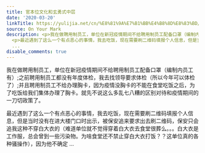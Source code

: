 ```yaml
---
title: 官本位文化和玄勇式中层
date: '2020-03-20'
linkTitle: https://yulijia.net/cn/%E8%81%9A%E7%B1%BB%E4%B8%8D%E8%83%BD/2020/03/20/Officer-based-Culture.html
source: On Your Mark
description: <p>我在做聘用制员工，单位在新冠疫情期间不给聘用制员工配备口罩（编制内员工有）;之前聘用制员工都没有年度体检，我去找领导要求体检（所以今年可以体检了）;并且聘用制员工不给办理胸卡，因为疫情没胸卡的不能在食堂吃饭之后，为了吃饭给我们集体办理了胸卡。就先不说这么多乱七八糟的区别对待和疫情期间的一刀切政策了。</p>
  <p>最近遇到了这么一个有点恶心的事情，我去吃饭，现在需要刷二维码填报个人信息，但是当时没有在进大楼门口时出示，被保安追来要求出去刷二维码，保安只会追我这种不穿白大衣的（难道单位就不觉得穿着白大衣去食堂很葬么。。。白大衣是工作服，总会曾到一些污染物。为啥食堂还不禁止穿白大衣打饭？？这单位真的各种骚操作），因为他不确定
  ...
disable_comments: true
---
```

<p>我在做聘用制员工，单位在新冠疫情期间不给聘用制员工配备口罩（编制内员工有）;之前聘用制员工都没有年度体检，我去找领导要求体检（所以今年可以体检了）;并且聘用制员工不给办理胸卡，因为疫情没胸卡的不能在食堂吃饭之后，为了吃饭给我们集体办理了胸卡。就先不说这么多乱七八糟的区别对待和疫情期间的一刀切政策了。</p> <p>最近遇到了这么一个有点恶心的事情，我去吃饭，现在需要刷二维码填报个人信息，但是当时没有在进大楼门口时出示，被保安追来要求出去刷二维码，保安只会追我这种不穿白大衣的（难道单位就不觉得穿着白大衣去食堂很葬么。。。白大衣是工作服，总会曾到一些污染物。为啥食堂还不禁止穿白大衣打饭？？这单位真的各种骚操作），因为他不确定 ...